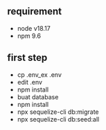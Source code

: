 ## requirement
- node v18.17
- npm 9.6

## first step
- cp .env_ex .env
- edit .env
- npm install
- buat database
- npm install 
- npx sequelize-cli db:migrate  
- npx sequelize-cli db:seed:all  
